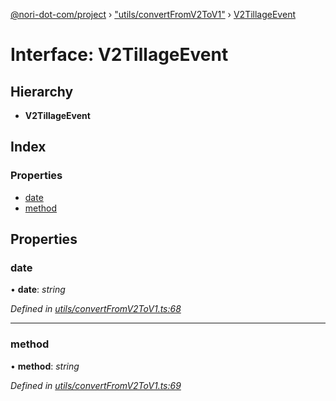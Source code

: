 [@nori-dot-com/project](../README.md) › ["utils/convertFromV2ToV1"](../modules/_utils_convertfromv2tov1_.md) › [V2TillageEvent](_utils_convertfromv2tov1_.v2tillageevent.md)

# Interface: V2TillageEvent

## Hierarchy

* **V2TillageEvent**

## Index

### Properties

* [date](_utils_convertfromv2tov1_.v2tillageevent.md#date)
* [method](_utils_convertfromv2tov1_.v2tillageevent.md#method)

## Properties

###  date

• **date**: *string*

*Defined in [utils/convertFromV2ToV1.ts:68](https://github.com/nori-dot-eco/nori-dot-com/blob/1131583/packages/project/src/utils/convertFromV2ToV1.ts#L68)*

___

###  method

• **method**: *string*

*Defined in [utils/convertFromV2ToV1.ts:69](https://github.com/nori-dot-eco/nori-dot-com/blob/1131583/packages/project/src/utils/convertFromV2ToV1.ts#L69)*
